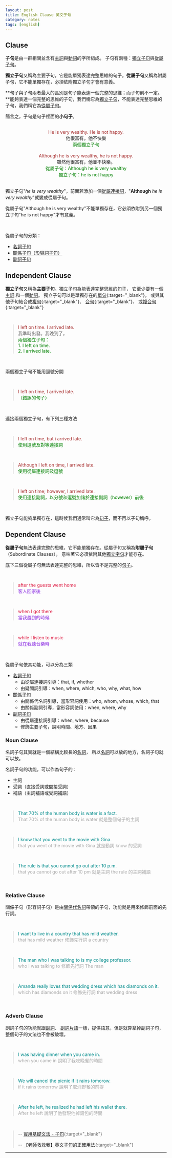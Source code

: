 ```yaml
---
layout: post
title: English Clause 英文子句
category: notes
tags: [english]
---
```


## Clause

**子句**是由一群相關並含有[主詞](https://www.hauchenglee.com/notes/2019/11/21/english-grammar.html)與[動詞](https://www.hauchenglee.com/notes/2019/11/21/english-grammar.html#verb)的字所組成。
子句有兩種：[獨立子句](#independent-clause)與[從屬子句](#dependent-clause)。

**獨立子句**又稱為主要子句，它是能單獨表達完整思維的句子。**從屬子句**又稱為附屬子句，它不能單獨存在，必須依附獨立子句才會有意義。

**句子與子句兩者最大的區別是句子能表達一個完整的思維；而子句則不一定。**能夠表達一個完整的思維的子句，我們稱它為[獨立子句](#independent-clause)，不能表達完整思維的子句，我們稱它為[從屬子句](#dependent-clause)。

簡言之，子句是句子裡面的**小句子**。

<br>

<div style="color:brown; text-align:center;">He is very wealthy. He is not happy.</div>
<div style="text-align:center;">他很富有。他不快樂</div>
<div style="color:green; text-align:center;">兩個獨立子句</div>

<br>

<div style="color:brown; text-align:center;">Although he is very wealthy, he is not happy.</div>
<div style="text-align:center;">雖然他很富有，他並不快樂。</div>
<div style="color:green; text-align:center;">從屬子句：Although he is very wealthy</div>
<div style="color:green; text-align:center;">獨立子句：he is not happy</div>

<br>

獨立子句"*he is very wealthy*"，前面若添加一個[從屬連接詞](https://www.hauchenglee.com/notes/2019/11/21/english-grammar.html)，"**Although** *he is very wealthy*"就變成從屬子句。

從屬子句"Although he is very wealthy"不能單獨存在，它必須依附到另一個獨立子句"he is not happy"才有意義。

<br>

從屬子句的分類：
- [名詞子句](#noun-clause)
- [關係子句（形容詞子句）](#relative-clause)
- [副詞子句](#adverb-clause)

## Independent Clause

**獨立子句**又稱為**主要子句**。獨立子句為能表達完整思維的[句子](https://www.hauchenglee.com/notes/2019/11/21/english-grammar.html#sentence)，
它至少要有一個[主詞](https://www.hauchenglee.com/notes/2019/11/21/english-grammar.html)
和一個[動詞](https://www.hauchenglee.com/notes/2019/11/21/english-grammar.html#verb)。
獨立子句可以是單獨存在的[單句](http://www.taiwantestcentral.com/Grammar/Title.aspx?ID=151){:target="_blank"}，
或與其他子句結合成[複句](http://www.taiwantestcentral.com/Grammar/Title.aspx?ID=150){:target="_blank"}、
[合句](http://www.taiwantestcentral.com/Grammar/Title.aspx?ID=149){:target="_blank"}、
或[複合句](http://www.taiwantestcentral.com/Grammar/Title.aspx?ID=170){:target="_blank"}

<br>

> <div style="color:brown;">I left on time. I arrived late.</div>
> <div>我準時出發。我晚到了。</div>
> <div style="color:green;">兩個獨立子句：</div>
> <div style="color:green;">1. I left on time.</div>
> <div style="color:green;">2. I arrived late.</div>

<br>

兩個獨立子句不能用逗號分開

<br>

> <div style="color:brown;">I left on time, I arrived late.</div>
> <div style="color:green;">（錯誤的句子）</div>

<br>

連接兩個獨立子句，有下列三種方法

<br>

> <div style="color:brown;">I left on time, but i arrived late.</div>
> <div style="color:green;">使用逗號及對等連接詞</div>

<br>

> <div style="color:brown;">Although I left on time, I arrived late.</div>
> <div style="color:green;">使用從屬連接詞及逗號</div>

<br>

> <div style="color:brown;">I left on time; however, I arrived late.</div>
> <div style="color:green;">使用連接副詞，以分號和逗號加諸於連接副詞（however）前後</div>

<br>

獨立子句能夠單獨存在，這時候我們通常叫它為[句子](https://www.hauchenglee.com/notes/2019/11/21/english-grammar.html#sentence)，而不再以子句稱呼。

## Dependent Clause

**從屬子句**無法表達完整的思維，它不能單獨存在。從屬子句又稱為**附屬子句**（Subordinate Clauses），
意味著它必須依附其他[獨立字句](#independent-clause)才能存在。

底下三個從屬子句無法表達完整的思維，所以皆不是完整的[句子](https://www.hauchenglee.com/notes/2019/11/21/english-grammar.html#sentence)。

<br>

> <div style="color:crimson;">after the guests went home</div>
> <div style="color:BlueViolet;">客人回家後</div>

<br>

> <div style="color:crimson;">when I got there</div>
> <div style="color:BlueViolet;">當我趕到的時候</div>

<br>

> <div style="color:crimson;">while I listen to music</div>
> <div style="color:BlueViolet;">就在我聽音樂時</div>

<br>

從屬子句依其功能，可以分為三類
- [名詞子句](#noun-clause)
   - 由從屬連接詞引導：that, if, whether
   - 由疑問詞引導：when, where, which, who, why, what, how
- [關係子句](#relative-clause)
   - 由關係代名詞引導，當形容詞使用：who, whom, whose, which, that
   - 由關係副詞引導，當形容詞使用：when, where, why
- [副詞子句](#adverb-clause)
   - 由從屬連接詞引導：when, where, because
   - 修飾主要子句，說明時間、地方、因果

### Noun Clause

名詞子句其實就是一個結構比較長的[名詞](https://www.hauchenglee.com/notes/2019/11/21/english-grammar.html#noun)，
所以[名詞](https://www.hauchenglee.com/notes/2019/11/21/english-grammar.html#noun)可以放的地方，名詞子句就可以放。

名詞子句的功能，可以作為句子的：
- 主詞
- 受詞（直接受詞或間接受詞）
- 補語（主詞補語或受詞補語）

<br>

> <div style="color:DarkCyan;">That 70% of the human body is water is a fact.</div>
> <div style="color:DarkGrey;">That 70% of the human body is water 就是整個句子的主詞</div>

<br>

> <div style="color:DarkCyan;">I know that you went to the movie with Gina.</div>
> <div style="color:DarkGrey;">that you went ot the movie with Gina 就是動詞 know 的受詞</div>

<br>

> <div style="color:DarkCyan;">The rule is that you cannot go out after 10 p.m.</div>
> <div style="color:DarkGrey;">that you cannot go out after 10 pm 就是主詞 the rule 的主詞補語</div>

<br>

### Relative Clause

關係子句（形容詞子句）是由[關係代名詞](https://www.hauchenglee.com/notes/2019/11/21/english-grammar.html#pronoun)帶領的子句，功能就是用來修飾前面的先行詞。

<br>

> <div style="color:DarkCyan;">I want to live in a country that has mild weather.</div>
> <div style="color:DarkGrey;">that has mild weather 修飾先行詞 a country</div>

<br>

> <div style="color:DarkCyan;">The man who I was talking to is my college professor.</div>
> <div style="color:DarkGrey;">who I was talking to 修飾先行詞 The man</div>

<br>

> <div style="color:DarkCyan;">Amanda really loves that wedding dress which has diamonds on it.</div>
> <div style="color:DarkGrey;">which has diamonds on it 修飾先行詞 that wedding dress</div>

<br>

### Adverb Clause

副詞子句的功能就跟[副詞](https://www.hauchenglee.com/notes/2019/11/21/english-grammar.html#adverb)、
[副詞片語](https://www.hauchenglee.com/notes/2019/11/24/english-phrase.html)一樣，提供語意，但是就算拿掉副詞子句，整個句子的文法也不會被破壞。

<br>

> <div style="color:DarkCyan;">I was having dinner when you came in.</div>
> <div style="color:DarkGrey;">when you came in 說明了我吃晚餐的時間</div>

<br>

> <div style="color:DarkCyan;">We will cancel the picnic if it rains tomorow.</div>
> <div style="color:DarkGrey;">if it rains tomorrow 說明了取消野餐的前提</div>

<br>

> <div style="color:DarkCyan;">After he left, he realized he had left his wallet there.</div>
> <div style="color:DarkGrey;">After he left 說明了他發現他掉錢包的時間</div>

<br>

> -- [實用基礎文法 - 子句](http://www.taiwantestcentral.com/Grammar/Title.aspx?ID=64){:target="_blank"}
>
> -- [【老師救救我】英文子句的正確用法](https://www.hopenglish.com/different-types-of-clauses){:target="_blank"}

---